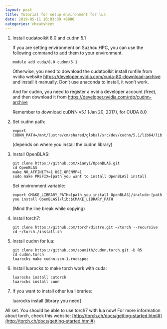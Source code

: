 ```yaml
---
layout: post
title: Tutorial for setup environment for lua
date: 2019-05-11 10:03:00 +0800
categories: cheatsheet
---
```




1. Install cudatoolkit 8.0 and cudnn 5.1

   If you are setting environment on Suzhou HPC, you can use the following command to add them to your environment.

   ```shell
   module add cuda/8.0 cudnn/5.1
   ```

   Otherwise, you need to download the cudatoolkit install runfile from nvidia website https://developer.nvidia.com/cuda-80-download-archive and install it manually. Don’t use anaconda to install, it won’t work.

   And for cudnn, you need to register a nvidia developer account (free), and then download it from https://developer.nvidia.com/rdp/cudnn-archive 

   Remember to download cuDNN v5.1 (Jan 20, 2017), for CUDA 8.0

2. Set cudnn path:

   ```shell
   export CUDNN_PATH=/mnt/lustre/cm/shared/global/src/dev/cudnn/5.1/lib64/libcudnn.so.5
   ```

   (depends on where you install the cudnn library)

3. Install OpenBLAS:

   ```shell
   git clone https://github.com/xianyi/OpenBLAS.git
   cd OpenBLAS
   make NO_AFFINITY=1 USE_OPENMP=1
   sudo make PREFIX=[path you want to install OpenBLAS] install
   ```

   Set environment variable:

   ```shell
   export CMAKE_LIBRARY_PATH=[path you install OpenBLAS]/include:[path you install OpenBLAS]/lib:$CMAKE_LIBRARY_PATH
   ```

   (Mind the line break while copying)

4. Install torch7:

   ```shell
   git clone https://github.com/torch/distro.git ~/torch --recursive
   cd ~/torch./install.sh
   ```

5. Install cudnn for lua:

   ```shell
   git clone https://github.com/soumith/cudnn.torch.git -b R5
   cd cudnn.torch
   luarocks make cudnn-scm-1.rockspec
   ```

6. Install luarocks to make torch work with cuda:

   ```shell
   luarocks install cutorch
   luarocks install cunn
   ```

7. If you want to install other lua libraries:

   luarocks install [library you need]

All set. You should be able to use torch7 with lua now! For more information about torch, check this website: [http://torch.ch/docs/getting-started.html#](http://torch.ch/docs/getting-started.html#)

